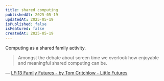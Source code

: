 ```yaml
---
title: shared computing
publishedAt: 2025-05-19
updatedAt: 2025-05-19
isPublished: false
isFeatured: false
createdAt: 2025-05-19
---
```



Computing as a shared family activity.


> Amongst the debate about screen time we overlook how enjoyable and meaningful shared computing can be.

— [LF:13 Family Futures - by Tom Critchlow - Little Futures](https://littlefutures.substack.com/p/lf13-family-futures)
